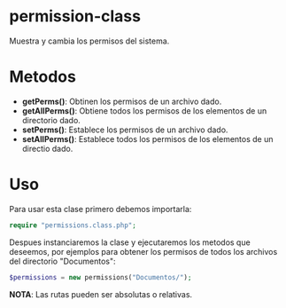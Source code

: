 permission-class
================

Muestra y cambia los permisos del sistema.

Metodos
=======

* **getPerms()**: Obtinen los permisos de un archivo dado.
* **getAllPerms()**: Obtiene todos los permisos de los elementos de un directorio dado.
* **setPerms()**: Establece los permisos de un archivo dado.
* **setAllPerms()**: Establece todos los permisos de los elementos de un directio dado.

Uso
===
Para usar esta clase primero debemos importarla:
```php
require "permissions.class.php";
```

Despues instanciaremos la clase y ejecutaremos los metodos que deseemos, por ejemplos para obtener los permisos de todos los archivos del directorio "Documentos":

```php
$permissions = new permissions("Documentos/");
```

**NOTA**: Las rutas pueden ser absolutas o relativas.
